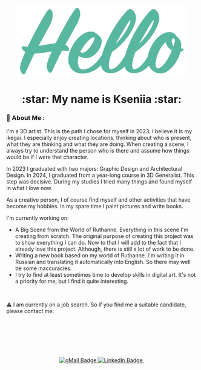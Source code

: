 <div align="center">
 <img src="https://github.com/AlfBerht/AlfBerht/blob/main/Hello/08.png" width="450px"/>
   
 <h1><div align="center">
  :star: My name is Kseniia :star:
 </h1></div>

### :jigsaw: About Me :

<div>I'm a 3D artist. This is the path I chose for myself in 2023. I believe it is my ikegai.
I especially enjoy creating locations, thinking about who is present, what they are thinking and what they are doing. When creating a scene, I always try to understand the person who is there and assume how things would be if I were that character.

In 2023 I graduated with two majors: Graphic Design and Architectural Design.
In 2024, I graduated from a year-long course in 3D Generalist. This step was decisive. During my studies I tried many things and found myself in what I love now.

As a creative person, I of course find myself and other activities that have become my hobbies. In my spare time I paint pictures and write books.


I'm currently working on:
- A Big Scene from the World of Ruthanne. Everything in this scene I'm creating from scratch. The original purpose of creating this project was to show everything I can do. Now to that I will add to the fact that I already love this project. Although, there is still a lot of work to be done.
- Writing a new book based on my world of Ruthanne. I'm writing it in Russian and translating it automatically into English. So there may well be some inaccuracies.
- I try to find at least sometimes time to develop skills in digital art. It's not a priority for me, but I find it quite interesting.</div><br />


:warning: I am currently on a job search. So if you find me a suitable candidate, please contact me:


<br /><br /><br /><br /><br />
<div align="center">
 <a href="mailto:alfberht@gmail.com">
  <img src="https://img.shields.io/badge/gMail-red?style=for-the-badge&logo=gmail&logoColor=white" alt="gMail Badge"/>
 </a>
 <a href="https://www.linkedin.com/in/alfberht/">
  <img src="https://img.shields.io/badge/LinkedIn-blue?style=for-the-badge&logo=linkedin&logoColor=white" alt="LinkedIn Badge"/>
 </a>

<img src="https://komarev.com/ghpvc/?username=AlfBerht&style=flat-square&color=blue" alt=""/>
</div>

    

